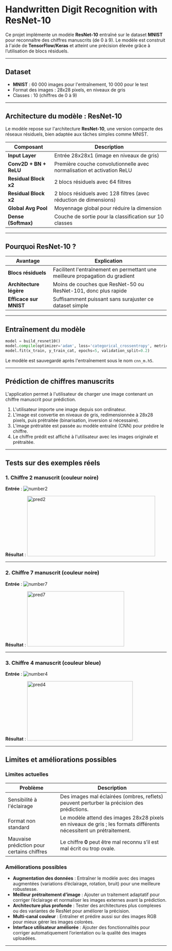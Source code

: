 # Handwritten Digit Recognition with ResNet-10

Ce projet implémente un modèle **ResNet-10** entraîné sur le dataset **MNIST** pour reconnaître des chiffres manuscrits (de 0 à 9).
Le modèle est construit à l'aide de **TensorFlow/Keras** et atteint une précision élevée grâce à l’utilisation de blocs résiduels.

---

## Dataset

- **MNIST** : 60 000 images pour l'entraînement, 10 000 pour le test
- Format des images : 28x28 pixels, en niveaux de gris
- Classes : 10 (chiffres de 0 à 9)

---

## Architecture du modèle : ResNet-10

Le modèle repose sur l'architecture **ResNet-10**, une version compacte des réseaux résiduels, bien adaptée aux tâches simples comme MNIST.

| Composant            | Description                                                               |
|----------------------|----------------------------------------------------------------------------|
| **Input Layer**      | Entrée 28x28x1 (image en niveaux de gris)                                 |
| **Conv2D + BN + ReLU** | Première couche convolutionnelle avec normalisation et activation ReLU   |
| **Residual Block x2**| 2 blocs résiduels avec 64 filtres                                          |
| **Residual Block x2**| 2 blocs résiduels avec 128 filtres (avec réduction de dimensions)          |
| **Global Avg Pool**  | Moyennage global pour réduire la dimension                                 |
| **Dense (Softmax)**  | Couche de sortie pour la classification sur 10 classes                    |

---

## Pourquoi ResNet-10 ?

| Avantage                       | Explication                                                                 |
|--------------------------------|------------------------------------------------------------------------------|
| **Blocs résiduels**           | Facilitent l'entraînement en permettant une meilleure propagation du gradient |
| **Architecture légère**       | Moins de couches que ResNet-50 ou ResNet-101, donc plus rapide               |
| **Efficace sur MNIST**        | Suffisamment puissant sans surajuster ce dataset simple                      |

---

## Entraînement du modèle

```python
model = build_resnet10()
model.compile(optimizer='adam', loss='categorical_crossentropy', metrics=['accuracy'])
model.fit(x_train, y_train_cat, epochs=5, validation_split=0.2)
```

Le modèle est sauvegardé après l'entraînement sous le nom `cnn_m.h5`.

---

## Prédiction de chiffres manuscrits

L'application permet à l'utilisateur de charger une image contenant un chiffre manuscrit pour prédiction.

1. L'utilisateur importe une image depuis son ordinateur.
2. L'image est convertie en niveaux de gris, redimensionnée à 28x28 pixels, puis prétraitée (binarisation, inversion si nécessaire).
3. L'image prétraitée est passée au modèle entraîné (CNN) pour prédire le chiffre.
4. Le chiffre prédit est affiché à l'utilisateur avec les images originale et prétraitée.

---

## Tests sur des exemples réels

### 1. Chiffre **2** manuscrit (couleur noire)

**Entrée** :
![number2](https://github.com/user-attachments/assets/a523d081-b81f-4e99-b294-556031ecbfc2)

**Résultat** :
<img width="400" height="188" alt="pred2" src="https://github.com/user-attachments/assets/09d544ec-8c00-450a-821e-744ab4895149" />

---

### 2. Chiffre **7** manuscrit (couleur noire)

**Entrée** :
![number7](https://github.com/user-attachments/assets/b8a6c49f-7f30-41e0-949a-06a745fc8910)

**Résultat** :
<img width="303" height="172" alt="pred7" src="https://github.com/user-attachments/assets/4075f58e-8a86-46a7-9c50-63431d94ea37" />

---

### 3. Chiffre **4** manuscrit (couleur bleue)

**Entrée** :
![number4](https://github.com/user-attachments/assets/f7c61081-245c-40c8-8174-330b62aab024)

**Résultat** :
<img width="330" height="185" alt="pred4" src="https://github.com/user-attachments/assets/f1911bc3-b5f9-470c-9c8f-8dff954f3e3f" />

---


##  Limites et améliorations possibles

###  Limites actuelles

| Problème                            | Description                                                                                  |
|-----------------------------------|----------------------------------------------------------------------------------------------|
| Sensibilité à l'éclairage          | Des images mal éclairées (ombres, reflets) peuvent perturber la précision des prédictions.  |
| Format non standard                | Le modèle attend des images 28x28 pixels en niveaux de gris ; les formats différents nécessitent un prétraitement. |
| Mauvaise prédiction pour certains chiffres | Le chiffre **0** peut être mal reconnu s’il est mal écrit ou trop ovale.                    |

###  Améliorations possibles

- **Augmentation des données** : Entraîner le modèle avec des images augmentées (variations d’éclairage, rotation, bruit) pour une meilleure robustesse.
- **Meilleur prétraitement d’image** : Ajouter un traitement adaptatif pour corriger l’éclairage et normaliser les images externes avant la prédiction.
- **Architecture plus profonde** : Tester des architectures plus complexes ou des variantes de ResNet pour améliorer la précision.
- **Multi-canal couleur** : Entraîner et prédire aussi sur des images RGB pour mieux gérer les images colorées.
- **Interface utilisateur améliorée** : Ajouter des fonctionnalités pour corriger automatiquement l’orientation ou la qualité des images uploadées.

---

